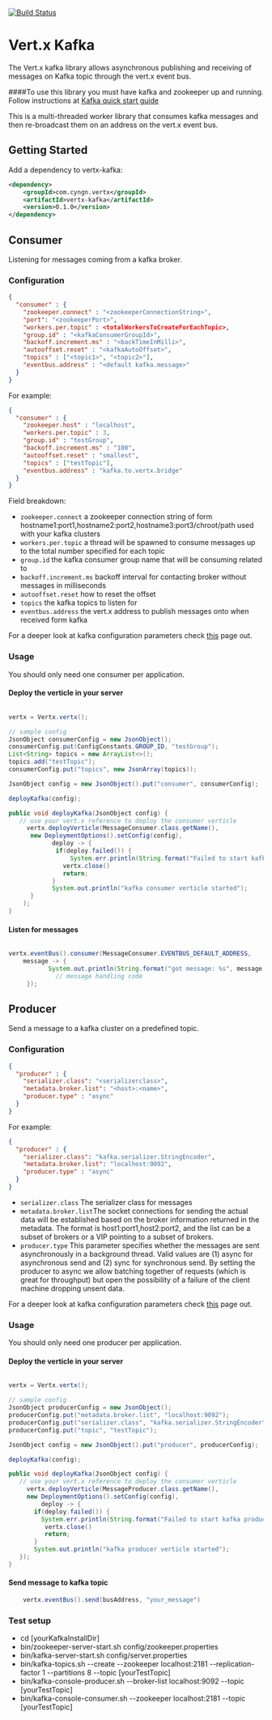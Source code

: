 [![Build Status](https://travis-ci.org/cyngn/vertx-kafka.svg?branch=master)](https://travis-ci.org/cyngn/vertx-kafka)

# Vert.x Kafka

The Vert.x kafka library allows asynchronous publishing and receiving of messages on Kafka topic through the vert.x event bus.

####To use this library you must have kafka and zookeeper up and running. Follow instructions at [Kafka quick start guide](http://kafka.apache.org/documentation.html#quickstart)

This is a multi-threaded worker library that consumes kafka messages and then re-broadcast them on an address on the vert.x event bus.

## Getting Started

Add a dependency to vertx-kafka:

```xml
<dependency>
    <groupId>com.cyngn.vertx</groupId>
    <artifactId>vertx-kafka</artifactId>
    <version>0.1.0</version>
</dependency>
```

## Consumer

Listening for messages coming from a kafka broker.

### Configuration

```json
{
  "consumer" : {
    "zookeeper.connect" : "<zookeeperConnectionString>",
    "port": "<zookeeperPort>",
    "workers.per.topic" : <totalWorkersToCreateForEachTopic>,
    "group.id" : "<kafkaConsumerGroupId>",
    "backoff.increment.ms" : "<backTimeInMilli>",
    "autooffset.reset" : "<kafkaAutoOffset>",
    "topics" : ["<topic1>", "<topic2>"],
    "eventbus.address" : "<default kafka.message>"
  }
}
```

For example:

```json
{
  "consumer" : {
    "zookeeper.host" : "localhost",
    "workers.per.topic" : 3,
    "group.id" : "testGroup",
    "backoff.increment.ms" : "100",
    "autooffset.reset" : "smallest",
    "topics" : ["testTopic"],
    "eventbus.address" : "kafka.to.vertx.bridge"
  }
}
```
Field breakdown:

* `zookeeper.connect` a zookeeper connection string of form hostname1:port1,hostname2:port2,hostname3:port3/chroot/path used with your kafka clusters
* `workers.per.topic` a thread will be spawned to consume messages up to the total number specified for each topic
* `group.id` the kafka consumer group name that will be consuming related to
* `backoff.increment.ms` backoff interval for contacting broker without messages in milliseconds
* `autooffset.reset` how to reset the offset
* `topics` the kafka topics to listen for
* `eventbus.address` the vert.x address to publish messages onto when received form kafka

For a deeper look at kafka configuration parameters check [this](https://kafka.apache.org/08/configuration.html) page out.

### Usage

You should only need one consumer per application.

#### Deploy the verticle in your server

```java

vertx = Vertx.vertx();

// sample config
JsonObject consumerConfig = new JsonObject();
consumerConfig.put(ConfigConstants.GROUP_ID, "testGroup");
List<String> topics = new ArrayList<>();
topics.add("testTopic");
consumerConfig.put("topics", new JsonArray(topics));

JsonObject config = new JsonObject().put("consumer", consumerConfig);

deployKafka(config);

public void deployKafka(JsonObject config) {
   // use your vert.x reference to deploy the consumer verticle
	 vertx.deployVerticle(MessageConsumer.class.getName(),
      new DeploymentOptions().setConfig(config),
			deploy -> {
   		     if(deploy.failed()) {
        	     System.err.println(String.format("Failed to start kafka consumer verticle, ex: %s", deploy.cause()));
               vertx.close()
               return;
            }
            System.out.println("kafka consumer verticle started");
      }
	);
}
```
#### Listen for messages

```java

vertx.eventBus().consumer(MessageConsumer.EVENTBUS_DEFAULT_ADDRESS,
	message -> {
		   System.out.println(String.format("got message: %s", message.body()))
			 // message handling code
	 });
```

## Producer

Send a message to a kafka cluster on a predefined topic.

### Configuration

```json
{
  "producer" : {
    "serializer.class": "<serializerclass>",
    "metadata.broker.list": "<host>:<name>",
    "producer.type" : "async"
  }
}
```

For example:

```json
{
  "producer" : {
    "serializer.class": "kafka.serializer.StringEncoder",
    "metadata.broker.list": "localhost:9092",
    "producer.type" : "async"
  }
}
```

* `serializer.class` The serializer class for messages
* `metadata.broker.list`The socket connections for sending the actual data will be established based on the broker information returned in the metadata. The format is host1:port1,host2:port2, and the list can be a subset of brokers or a VIP pointing to a subset of brokers.
* `producer.type` This parameter specifies whether the messages are sent asynchronously in a background thread. Valid values are (1) async for asynchronous send and (2) sync for synchronous send. By setting the producer to async we allow batching together of requests (which is great for throughput) but open the possibility of a failure of the client machine dropping unsent data.

For a deeper look at kafka configuration parameters check [this](https://kafka.apache.org/08/configuration.html) page out.

### Usage

You should only need one producer per application.

#### Deploy the verticle in your server

```java

vertx = Vertx.vertx();

// sample config
JsonObject producerConfig = new JsonObject();
producerConfig.put("metadata.broker.list", "localhost:9092");
producerConfig.put("serializer.class", "kafka.serializer.StringEncoder");
producerConfig.put("topic", "testTopic");

JsonObject config = new JsonObject().put("producer", producerConfig);

deployKafka(config);

public void deployKafka(JsonObject config) {
   // use your vert.x reference to deploy the consumer verticle
	 vertx.deployVerticle(MessageProducer.class.getName(),
     new DeploymentOptions().setConfig(config),
		 deploy -> {
   	   if(deploy.failed()) {
         System.err.println(String.format("Failed to start kafka producer verticle, ex: %s", deploy.cause()));
          vertx.close()
          return;
       }
       System.out.println("kafka producer verticle started");
   });
}
```
#### Send message to kafka topic

```java
	vertx.eventBus().send(busAddress, "your_message")
```


### Test setup

* cd [yourKafkaInstallDir]
* bin/zookeeper-server-start.sh config/zookeeper.properties
* bin/kafka-server-start.sh config/server.properties
* bin/kafka-topics.sh --create --zookeeper localhost:2181 --replication-factor 1 --partitions 8 --topic [yourTestTopic]
* bin/kafka-console-producer.sh --broker-list localhost:9092 --topic [yourTestTopic]
* bin/kafka-console-consumer.sh --zookeeper localhost:2181 --topic [yourTestTopic]
